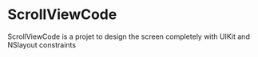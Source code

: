 # ScrollViewCode
ScrollViewCode is a projet to design the screen completely with UIKit and NSlayout constraints
